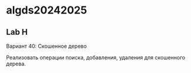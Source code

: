 
# algds20242025


## Lab H
Вариант 40: Скошенное дерево

Реализовать операции поиска, добавления, удаления для скошенного дерева.
